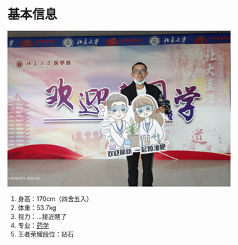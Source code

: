 <!DOCTYPE html>
<html lang="zh-cn">
  <head>
    <meta charset="utf-8"/>
    <title>陈小明的基本信息</title>
  </head>
    <body>
       <h1>基本信息</h1>
    <img src="基本信息.jpg">
   <ol>
      <li>身高：170cm（四舍五入）</li>
      <li>体重：53.7kg</li>
      <li>视力：...接近瞎了</li>
     <li>专业：<a href="https://baike.baidu.com/item/%E8%8D%AF%E5%AD%A6/4609">药学</a></li>
      <li>王者荣耀段位：钻石</li>
   </ol>
     </body>
</html>
